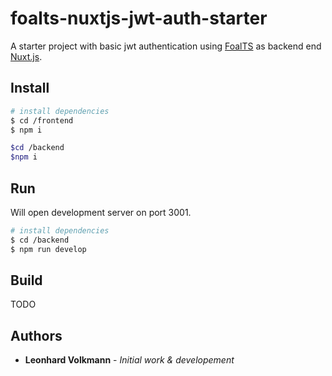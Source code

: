 # foalts-nuxtjs-jwt-auth-starter

A starter project with basic jwt authentication using [FoalTS](https://foalts.org/) as backend end [Nuxt.js](https://nuxtjs.org/).


## Install

```bash
# install dependencies
$ cd /frontend 
$ npm i

$cd /backend
$npm i

```

## Run
Will open development server on port 3001.
```bash
# install dependencies
$ cd /backend
$ npm run develop

```

## Build

TODO

## Authors

- **Leonhard Volkmann** - _Initial work & developement_
